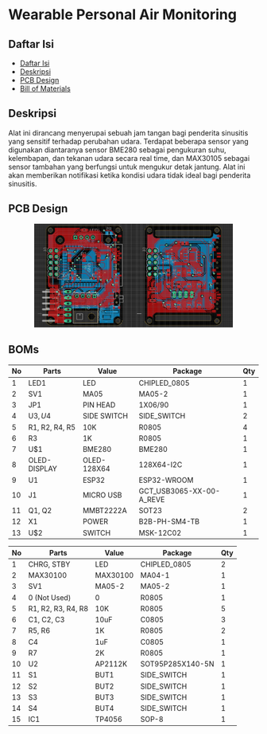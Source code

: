 
# Wearable Personal Air Monitoring

## Daftar Isi
 - [Daftar Isi](#Daftar-isi)  
 - [Deskripsi](#Deskripsi) 
 - [PCB Design](#PCB-Design) 
 - [Bill of Materials](#BOMs) 

## Deskripsi
Alat ini dirancang menyerupai sebuah jam tangan bagi penderita sinusitis yang sensitif terhadap perubahan udara. Terdapat beberapa sensor yang digunakan diantaranya  sensor BME280 sebagai pengukuran suhu, kelembapan, dan tekanan udara secara real time, dan MAX30105 sebagai sensor tambahan yang berfungsi untuk mengukur detak jantung. Alat ini akan memberikan notifikasi ketika kondisi udara tidak ideal bagi penderita sinusitis.

## PCB Design
<p align="center"> 
  <img width="400" src="https://raw.githubusercontent.com/hendrafauzii/Wearable-Personal-Air-Monitoring/master/Images/layout_board.png">
</p>

## BOMs
No | Parts          | Value       | **Package**              | Qty |
-- | -------------- | ----------- | ------------------------ | --- |
1  | LED1           | LED         | CHIPLED_0805             |  1  |
2  | SV1	           | MA05        | MA05-2	                  |  1  |
3  | JP1            | PIN HEAD    | 1X06/90                  |  1  |
4  | U$3, U$4       | SIDE SWITCH | SIDE_SWITCH              |  2  |
5  | R1, R2, R4, R5 | 10K	        | R0805                    |  4  |
6  | R3	            | 1K	         | R0805                    |  1  |
7  | U$1	           | BME280	     | BME280                   |	 1  |
8  | OLED-DISPLAY   | OLED-128X64 | 128X64-I2C               |	 1  |
9  | U1	            | ESP32	      | ESP32-WROOM              |  1  |
10 | J1	            | MICRO USB	  | GCT_USB3065-XX-00-A_REVE |  1  |
11 | Q1, Q2	        | MMBT2222A	  | SOT23                    |  2  |
12 | X1	            | POWER       | B2B-PH-SM4-TB            |  1  |
13 | U$2	           | SWITCH	     | MSK-12C02                |  1  |


No | Parts              | Value    | Package          | Qty |
-- | ------------------ | -------- | ---------------- | --- |
1  | CHRG, STBY	        | LED      | CHIPLED_0805     |	 2  |
2  | MAX30100	          | MAX30100 |	MA04-1           |	 1  |
3  | SV1                | MA05-2   |	MA05-2           |	 1  |
4  | 0 (Not Used)       | 0        |	R0805            |	 1  |
5  | R1, R2, R3, R4, R8 | 10K      |	R0805            |	 5  |
6  | C1, C2, C3         | 10uF     |	C0805            |  3  |
7  | R5, R6             | 1K       |	R0805            |  2  |
8  | C4                 | 1uF      |	C0805            |  1  |
9  | R7                 | 2K       |	R0805            |  1  |
10 | U2                 | AP2112K  |	SOT95P285X140-5N |  1  |
11 | S1                 |	BUT1     |	SIDE_SWITCH      |  1  |
12 | S2                 |	BUT2     |	SIDE_SWITCH	     |  1  |
13 | S3                 |	BUT3     |	SIDE_SWITCH	     |  1  |
14 | S4                 |	BUT4     |	SIDE_SWITCH	     |  1  |
15 | IC1                |	TP4056   |	SOP-8	           |  1  |

